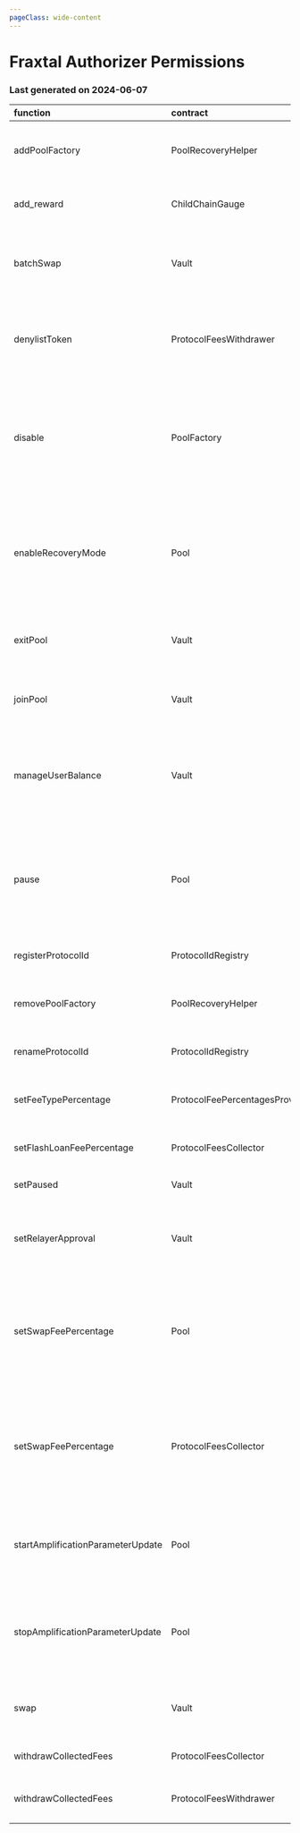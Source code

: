 ```yaml
---
pageClass: wide-content
---
```


# Fraxtal Authorizer Permissions

### Last generated on 2024-06-07

| function                          | contract                       | callerNames                                                                   | callerAddresses                                                                                                                                                                                                                                      | deployments                                                                                                                                                                                                                                                                                                                                                                                             | description                                                                                                                                                                                                                                                      |
|:----------------------------------|:-------------------------------|:------------------------------------------------------------------------------|:-----------------------------------------------------------------------------------------------------------------------------------------------------------------------------------------------------------------------------------------------------|:--------------------------------------------------------------------------------------------------------------------------------------------------------------------------------------------------------------------------------------------------------------------------------------------------------------------------------------------------------------------------------------------------------|:-----------------------------------------------------------------------------------------------------------------------------------------------------------------------------------------------------------------------------------------------------------------|
| addPoolFactory                    | PoolRecoveryHelper             | ['multisigs/lm']                                                              | ['[0x9ff471F9f98F42E5151C7855fD1b5aa906b1AF7e](https://fraxscan.com//address/0x9ff471F9f98F42E5151C7855fD1b5aa906b1AF7e)']                                                                                                                           | ['[20221123-pool-recovery-helper](https://github.com/balancer/balancer-deployments/blob/master/tasks/20221123-pool-recovery-helper)']                                                                                                                                                                                                                                                                   | Adds a Pool Factory and all pools it created to the [poolRecoveryHelper](https://forum.balancer.fi/t/bip-121-permission-granting-recovery-mode/4045#grant-the-following-roles-to-the-balancer-labs-ops-multisigs-on-each-network-5) for monitoring.              |
| add_reward                        | ChildChainGauge                | ['multisigs/lm']                                                              | ['[0x9ff471F9f98F42E5151C7855fD1b5aa906b1AF7e](https://fraxscan.com//address/0x9ff471F9f98F42E5151C7855fD1b5aa906b1AF7e)']                                                                                                                           | ['[20230316-child-chain-gauge-factory-v2](https://github.com/balancer/balancer-deployments/blob/master/tasks/20230316-child-chain-gauge-factory-v2)']                                                                                                                                                                                                                                                   | Enables a reward token for direct incentives on a gauge.                                                                                                                                                                                                         |
| batchSwap                         | Vault                          | ['20231031-batch-relayer-v6/BalancerRelayer']                                 | ['[0xb541765F540447646A9545E0A4800A0Bacf9E13D](https://fraxscan.com//address/0xb541765F540447646A9545E0A4800A0Bacf9E13D)']                                                                                                                           | ['[20210418-vault](https://github.com/balancer/balancer-deployments/blob/master/tasks/20210418-vault)']                                                                                                                                                                                                                                                                                                 | Allow a relayer to make a multihop trade or source liquidity from multiple pools on a users behalf.  [Relayer permissions notes](https://github.com/BalancerMaxis/multisig-ops/blob/staging/docs/Authorizer/vault_permissions.md).                               |
| denylistToken                     | ProtocolFeesWithdrawer         | ['multisigs/emergency']                                                       | ['[0xC66d0Ba27b8309D27cCa70064dfb40b73DB6de9E](https://fraxscan.com//address/0xC66d0Ba27b8309D27cCa70064dfb40b73DB6de9E)']                                                                                                                           | ['[20220517-protocol-fee-withdrawer](https://github.com/balancer/balancer-deployments/blob/master/tasks/20220517-protocol-fee-withdrawer)']                                                                                                                                                                                                                                                             | Adds a token to the ProtocolFeeWithdrawer deny list which prevents the withdrawal of that token from the ProtocolFeeCollector.                                                                                                                                   |
| disable                           | PoolFactory                    | ['multisigs/emergency']                                                       | ['[0xC66d0Ba27b8309D27cCa70064dfb40b73DB6de9E](https://fraxscan.com//address/0xC66d0Ba27b8309D27cCa70064dfb40b73DB6de9E)']                                                                                                                           | ['[20230320-weighted-pool-v4](https://github.com/balancer/balancer-deployments/blob/master/tasks/20230320-weighted-pool-v4)', '[20230411-managed-pool-v2](https://github.com/balancer/balancer-deployments/blob/master/tasks/20230411-managed-pool-v2)', '[20240223-composable-stable-pool-v6](https://github.com/balancer/balancer-deployments/blob/master/tasks/20240223-composable-stable-pool-v6)'] | Disables new creation of pools from a pool factory.                                                                                                                                                                                                              |
| enableRecoveryMode                | Pool                           | ['multisigs/emergency', '20221123-pool-recovery-helper/PoolRecoveryHelper']   | ['[0xC66d0Ba27b8309D27cCa70064dfb40b73DB6de9E](https://fraxscan.com//address/0xC66d0Ba27b8309D27cCa70064dfb40b73DB6de9E)', '[0x76578ecf9a141296Ec657847fb45B0585bCDa3a6](https://fraxscan.com//address/0x76578ecf9a141296Ec657847fb45B0585bCDa3a6)'] | ['[20230320-weighted-pool-v4](https://github.com/balancer/balancer-deployments/blob/master/tasks/20230320-weighted-pool-v4)', '[20230411-managed-pool-v2](https://github.com/balancer/balancer-deployments/blob/master/tasks/20230411-managed-pool-v2)', '[20240223-composable-stable-pool-v6](https://github.com/balancer/balancer-deployments/blob/master/tasks/20240223-composable-stable-pool-v6)'] | Puts a pool into [Recovery Mode](https://medium.com/@0xSkly/inside-balancer-code-recoverymode-9af34ce5ab72).                                                                                                                                                     |
| exitPool                          | Vault                          | ['20231031-batch-relayer-v6/BalancerRelayer']                                 | ['[0xb541765F540447646A9545E0A4800A0Bacf9E13D](https://fraxscan.com//address/0xb541765F540447646A9545E0A4800A0Bacf9E13D)']                                                                                                                           | ['[20210418-vault](https://github.com/balancer/balancer-deployments/blob/master/tasks/20210418-vault)']                                                                                                                                                                                                                                                                                                 | Allow a relayer to remove liquidity from a pool on the user's behalf.  [Relayer permissions notes](https://github.com/BalancerMaxis/multisig-ops/blob/staging/docs/Authorizer/vault_permissions.md).                                                             |
| joinPool                          | Vault                          | ['20231031-batch-relayer-v6/BalancerRelayer']                                 | ['[0xb541765F540447646A9545E0A4800A0Bacf9E13D](https://fraxscan.com//address/0xb541765F540447646A9545E0A4800A0Bacf9E13D)']                                                                                                                           | ['[20210418-vault](https://github.com/balancer/balancer-deployments/blob/master/tasks/20210418-vault)']                                                                                                                                                                                                                                                                                                 | Allow a relayer to add liquidity to a pool on the user's behalf.   [Relayer permissions notes](https://github.com/BalancerMaxis/multisig-ops/blob/staging/docs/Authorizer/vault_permissions.md).                                                                 |
| manageUserBalance                 | Vault                          | ['20231031-batch-relayer-v6/BalancerRelayer']                                 | ['[0xb541765F540447646A9545E0A4800A0Bacf9E13D](https://fraxscan.com//address/0xb541765F540447646A9545E0A4800A0Bacf9E13D)']                                                                                                                           | ['[20210418-vault](https://github.com/balancer/balancer-deployments/blob/master/tasks/20210418-vault)']                                                                                                                                                                                                                                                                                                 | Utilize existing Vault allowances and internal balances so that a user does not have to re-approve the new relayer for each token. [Relayer permissions notes](https://github.com/BalancerMaxis/multisig-ops/blob/staging/docs/Authorizer/vault_permissions.md). |
| pause                             | Pool                           | ['multisigs/emergency']                                                       | ['[0xC66d0Ba27b8309D27cCa70064dfb40b73DB6de9E](https://fraxscan.com//address/0xC66d0Ba27b8309D27cCa70064dfb40b73DB6de9E)']                                                                                                                           | ['[20230320-weighted-pool-v4](https://github.com/balancer/balancer-deployments/blob/master/tasks/20230320-weighted-pool-v4)', '[20230411-managed-pool-v2](https://github.com/balancer/balancer-deployments/blob/master/tasks/20230411-managed-pool-v2)', '[20240223-composable-stable-pool-v6](https://github.com/balancer/balancer-deployments/blob/master/tasks/20240223-composable-stable-pool-v6)'] | Stops trading in a pool.  Proportinal withdraws are still possible.                                                                                                                                                                                              |
| registerProtocolId                | ProtocolIdRegistry             | ['multisigs/lm']                                                              | ['[0x9ff471F9f98F42E5151C7855fD1b5aa906b1AF7e](https://fraxscan.com//address/0x9ff471F9f98F42E5151C7855fD1b5aa906b1AF7e)']                                                                                                                           | ['[20230223-protocol-id-registry](https://github.com/balancer/balancer-deployments/blob/master/tasks/20230223-protocol-id-registry)']                                                                                                                                                                                                                                                                   | Registers a protocol in the linear pool protocol registry.                                                                                                                                                                                                       |
| removePoolFactory                 | PoolRecoveryHelper             | ['multisigs/lm']                                                              | ['[0x9ff471F9f98F42E5151C7855fD1b5aa906b1AF7e](https://fraxscan.com//address/0x9ff471F9f98F42E5151C7855fD1b5aa906b1AF7e)']                                                                                                                           | ['[20221123-pool-recovery-helper](https://github.com/balancer/balancer-deployments/blob/master/tasks/20221123-pool-recovery-helper)']                                                                                                                                                                                                                                                                   | Removes a Pool Factory and all pools it created to the [poolRecoveryHelper](https://forum.balancer.fi/t/bip-121-permission-granting-recovery-mode/4045#grant-the-following-roles-to-the-balancer-labs-ops-multisigs-on-each-network-5) for monitoring.           |
| renameProtocolId                  | ProtocolIdRegistry             | ['multisigs/lm']                                                              | ['[0x9ff471F9f98F42E5151C7855fD1b5aa906b1AF7e](https://fraxscan.com//address/0x9ff471F9f98F42E5151C7855fD1b5aa906b1AF7e)']                                                                                                                           | ['[20230223-protocol-id-registry](https://github.com/balancer/balancer-deployments/blob/master/tasks/20230223-protocol-id-registry)']                                                                                                                                                                                                                                                                   | Rename a protocolId in the linear pool protocol registry.                                                                                                                                                                                                        |
| setFeeTypePercentage              | ProtocolFeePercentagesProvider | ['multisigs/dao']                                                             | ['[0x4f22C2784Cbd2B24a172566491Ee73fee1A63c2e](https://fraxscan.com//address/0x4f22C2784Cbd2B24a172566491Ee73fee1A63c2e)']                                                                                                                           | ['[20220725-protocol-fee-percentages-provider](https://github.com/balancer/balancer-deployments/blob/master/tasks/20220725-protocol-fee-percentages-provider)']                                                                                                                                                                                                                                         | Sets the protocol fee for a particular fee type for this deployment.                                                                                                                                                                                             |
| setFlashLoanFeePercentage         | ProtocolFeesCollector          | ['20220725-protocol-fee-percentages-provider/ProtocolFeePercentagesProvider'] | ['[0xf23b4DB826DbA14c0e857029dfF076b1c0264843](https://fraxscan.com//address/0xf23b4DB826DbA14c0e857029dfF076b1c0264843)']                                                                                                                           | ['[20210418-vault](https://github.com/balancer/balancer-deployments/blob/master/tasks/20210418-vault)']                                                                                                                                                                                                                                                                                                 | Sets the protocol fee charged on flash loans for this deployment.                                                                                                                                                                                                |
| setPaused                         | Vault                          | ['multisigs/emergency']                                                       | ['[0xC66d0Ba27b8309D27cCa70064dfb40b73DB6de9E](https://fraxscan.com//address/0xC66d0Ba27b8309D27cCa70064dfb40b73DB6de9E)']                                                                                                                           | ['[20210418-vault](https://github.com/balancer/balancer-deployments/blob/master/tasks/20210418-vault)']                                                                                                                                                                                                                                                                                                 | Stops all trading activity involving the vault.                                                                                                                                                                                                                  |
| setRelayerApproval                | Vault                          | ['20231031-batch-relayer-v6/BalancerRelayer']                                 | ['[0xb541765F540447646A9545E0A4800A0Bacf9E13D](https://fraxscan.com//address/0xb541765F540447646A9545E0A4800A0Bacf9E13D)']                                                                                                                           | ['[20210418-vault](https://github.com/balancer/balancer-deployments/blob/master/tasks/20210418-vault)']                                                                                                                                                                                                                                                                                                 | Approve the relayer on the user's behalf (user must still provide a signed message). [Relayer permissions notes](https://github.com/BalancerMaxis/multisig-ops/blob/staging/docs/Authorizer/vault_permissions.md).                                               |
| setSwapFeePercentage              | Pool                           | ['multisigs/lm']                                                              | ['[0x9ff471F9f98F42E5151C7855fD1b5aa906b1AF7e](https://fraxscan.com//address/0x9ff471F9f98F42E5151C7855fD1b5aa906b1AF7e)']                                                                                                                           | ['[20230320-weighted-pool-v4](https://github.com/balancer/balancer-deployments/blob/master/tasks/20230320-weighted-pool-v4)', '[20240223-composable-stable-pool-v6](https://github.com/balancer/balancer-deployments/blob/master/tasks/20240223-composable-stable-pool-v6)']                                                                                                                            | **Pools:** Authorize change of swap fees for pools that delegate ownership to Balancer Governance: 0xba1ba1... **Deployments**: Sets the protocol fee charged on swaps for this deployment.                                                                      |
| setSwapFeePercentage              | ProtocolFeesCollector          | ['20220725-protocol-fee-percentages-provider/ProtocolFeePercentagesProvider'] | ['[0xf23b4DB826DbA14c0e857029dfF076b1c0264843](https://fraxscan.com//address/0xf23b4DB826DbA14c0e857029dfF076b1c0264843)']                                                                                                                           | ['[20210418-vault](https://github.com/balancer/balancer-deployments/blob/master/tasks/20210418-vault)']                                                                                                                                                                                                                                                                                                 | **Pools:** Authorize change of swap fees for pools that delegate ownership to Balancer Governance: 0xba1ba1... **Deployments**: Sets the protocol fee charged on swaps for this deployment.                                                                      |
| startAmplificationParameterUpdate | Pool                           | ['multisigs/lm']                                                              | ['[0x9ff471F9f98F42E5151C7855fD1b5aa906b1AF7e](https://fraxscan.com//address/0x9ff471F9f98F42E5151C7855fD1b5aa906b1AF7e)']                                                                                                                           | ['[20240223-composable-stable-pool-v6](https://github.com/balancer/balancer-deployments/blob/master/tasks/20240223-composable-stable-pool-v6)']                                                                                                                                                                                                                                                         | Start ramping up or down the A factor of a stableswap pool that delegated ownership to Balancer Governance: 0xba1ba1...                                                                                                                                          |
| stopAmplificationParameterUpdate  | Pool                           | ['multisigs/lm']                                                              | ['[0x9ff471F9f98F42E5151C7855fD1b5aa906b1AF7e](https://fraxscan.com//address/0x9ff471F9f98F42E5151C7855fD1b5aa906b1AF7e)']                                                                                                                           | ['[20240223-composable-stable-pool-v6](https://github.com/balancer/balancer-deployments/blob/master/tasks/20240223-composable-stable-pool-v6)']                                                                                                                                                                                                                                                         | Stop A-factor change leaving the A-Factor at its currently set value on a stableswap pool that delegated ownership to Balancer Governance: 0xba1ba1...                                                                                                           |
| swap                              | Vault                          | ['20231031-batch-relayer-v6/BalancerRelayer']                                 | ['[0xb541765F540447646A9545E0A4800A0Bacf9E13D](https://fraxscan.com//address/0xb541765F540447646A9545E0A4800A0Bacf9E13D)']                                                                                                                           | ['[20210418-vault](https://github.com/balancer/balancer-deployments/blob/master/tasks/20210418-vault)']                                                                                                                                                                                                                                                                                                 | Allow a relayer to trade within a single pool on the user's behalf. [Relayer permissions notes](https://github.com/BalancerMaxis/multisig-ops/blob/staging/docs/Authorizer/vault_permissions.md).                                                                |
| withdrawCollectedFees             | ProtocolFeesCollector          | ['20220517-protocol-fee-withdrawer/ProtocolFeesWithdrawer']                   | ['[0x85a80afee867aDf27B50BdB7b76DA70f1E853062](https://fraxscan.com//address/0x85a80afee867aDf27B50BdB7b76DA70f1E853062)']                                                                                                                           | ['[20210418-vault](https://github.com/balancer/balancer-deployments/blob/master/tasks/20210418-vault)']                                                                                                                                                                                                                                                                                                 | Allows the withdrawal of collected protocol fees.                                                                                                                                                                                                                |
| withdrawCollectedFees             | ProtocolFeesWithdrawer         | ['multisigs/lm']                                                              | ['[0x9ff471F9f98F42E5151C7855fD1b5aa906b1AF7e](https://fraxscan.com//address/0x9ff471F9f98F42E5151C7855fD1b5aa906b1AF7e)']                                                                                                                           | ['[20220517-protocol-fee-withdrawer](https://github.com/balancer/balancer-deployments/blob/master/tasks/20220517-protocol-fee-withdrawer)']                                                                                                                                                                                                                                                             | Allows the withdrawal of collected protocol fees.                                                                                                                                                                                                                |